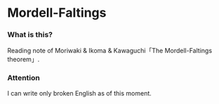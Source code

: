 # Mordell-Faltings
### What is this?
Reading note of Moriwaki &amp; Ikoma &amp; Kawaguchi「The Mordell-Faltings theorem」.

### Attention
I can write only broken English as of this moment.  
